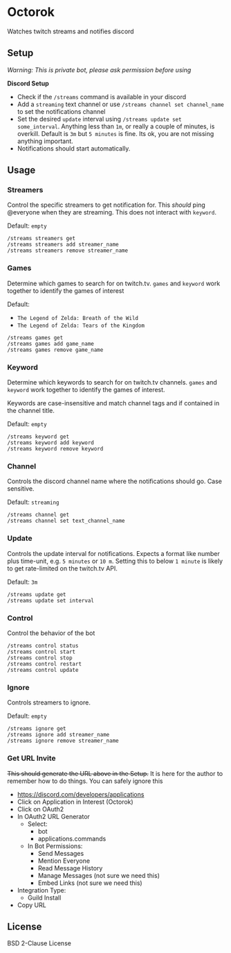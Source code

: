 # Octorok

Watches twitch streams and notifies discord

## Setup
*Warning: This is private bot, please ask permission before using*

**Discord Setup**
 
 - Check if the `/streams` command is available in your discord
 - Add a `streaming` text channel or use `/streams channel set channel_name` to set the notifications channel
 - Set the desired `update` interval using `/streams update set some_interval`.  Anything less than `1m`, or really a couple of minutes, is overkill. Default is `3m` but `5 minutes` is fine. Its ok, you are not missing anything important.  
- Notifications should start automatically.

## Usage
### Streamers
Control the specific streamers to get notification for.  This *should* ping @everyone when they are streaming. This does not interact with `keyword`.

Default: `empty`

```
/streams streamers get
/streams streamers add streamer_name
/streams streamers remove streamer_name
```
### Games
Determine which games to search for on twitch.tv. `games` and `keyword` work together to identify the games of interest

Default: 
 - `The Legend of Zelda: Breath of the Wild`
 - `The Legend of Zelda: Tears of the Kingdom`

```
/streams games get
/streams games add game_name
/streams games remove game_name
```
### Keyword
Determine which keywords to search for on twitch.tv channels. `games` and `keyword` work together to identify the games of interest.

Keywords are case-insensitive and match channel tags and if contained in the channel title.

Default: `empty`
```
/streams keyword get
/streams keyword add keyword
/streams keyword remove keyword
```

### Channel
Controls the discord channel name where the notifications should go. Case sensitive.

Default: `streaming`
```
/streams channel get
/streams channel set text_channel_name
```
### Update 
Controls the update interval for notifications.  Expects a format like number plus time-unit, e.g. `5 minutes` or `10 m`.  Setting this to below `1 minute` is likely to get rate-limited on the twitch.tv API.

Default: `3m`
```
/streams update get
/streams update set interval
```

### Control
Control the behavior of the bot
```
/streams control status
/streams control start
/streams control stop
/streams control restart
/streams control update
```

### Ignore
Controls streamers to ignore. 

Default: `empty`
```
/streams ignore get
/streams ignore add streamer_name
/streams ignore remove streamer_name
```


### Get URL Invite

~~This should generate the URL above in the Setup.~~ It is here for the author to remember how to do things. You can safely ignore this

- https://discord.com/developers/applications
- Click on Application in Interest (Octorok)
- Click on OAuth2
- In OAuth2 URL Generator
  - Select:
    - bot
    - applications.commands
  - In Bot Permissions:
    - Send Messages
    - Mention Everyone
    - Read Message History
    - Manage Messages (not sure we need this)
    - Embed Links (not sure we need this)
- Integration Type:
  - Guild Install
- Copy URL

## License
BSD 2-Clause License


